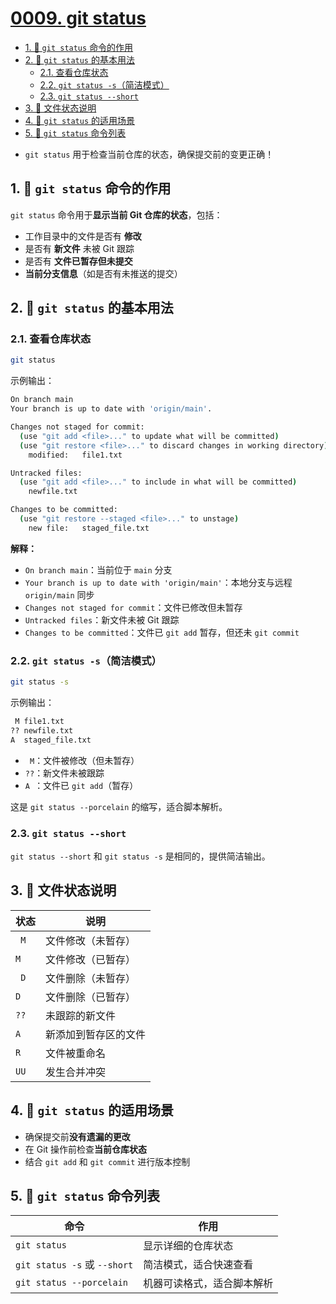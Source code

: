# [0009. git status](https://github.com/Tdahuyou/TNotes.git-notes/tree/main/notes/0009.%20git%20status)

<!-- region:toc -->

- [1. 📒 `git status` 命令的作用](#1--git-status-命令的作用)
- [2. 📒 `git status` 的基本用法](#2--git-status-的基本用法)
  - [2.1. 查看仓库状态](#21-查看仓库状态)
  - [2.2. `git status -s`（简洁模式）](#22-git-status--s简洁模式)
  - [2.3. `git status --short`](#23-git-status---short)
- [3. 📒 文件状态说明](#3--文件状态说明)
- [4. 📒 `git status` 的适用场景](#4--git-status-的适用场景)
- [5. 📒 `git status` 命令列表](#5--git-status-命令列表)

<!-- endregion:toc -->
- `git status` 用于检查当前仓库的状态，确保提交前的变更正确！

## 1. 📒 `git status` 命令的作用

`git status` 命令用于**显示当前 Git 仓库的状态**，包括：

- 工作目录中的文件是否有 **修改**
- 是否有 **新文件** 未被 Git 跟踪
- 是否有 **文件已暂存但未提交**
- **当前分支信息**（如是否有未推送的提交）

## 2. 📒 `git status` 的基本用法

### 2.1. 查看仓库状态

```sh
git status
```

示例输出：

```sh
On branch main
Your branch is up to date with 'origin/main'.

Changes not staged for commit:
  (use "git add <file>..." to update what will be committed)
  (use "git restore <file>..." to discard changes in working directory)
    modified:   file1.txt

Untracked files:
  (use "git add <file>..." to include in what will be committed)
    newfile.txt

Changes to be committed:
  (use "git restore --staged <file>..." to unstage)
    new file:   staged_file.txt
```

**解释：**

- `On branch main`：当前位于 `main` 分支
- `Your branch is up to date with 'origin/main'`：本地分支与远程 `origin/main` 同步
- `Changes not staged for commit`：文件已修改但未暂存
- `Untracked files`：新文件未被 Git 跟踪
- `Changes to be committed`：文件已 `git add` 暂存，但还未 `git commit`

### 2.2. `git status -s`（简洁模式）

```sh
git status -s
```

示例输出：

```sh
 M file1.txt
?? newfile.txt
A  staged_file.txt
```

- ` M`：文件被修改（但未暂存）
- `??`：新文件未被跟踪
- `A `：文件已 `git add`（暂存）

这是 `git status --porcelain` 的缩写，适合脚本解析。

### 2.3. `git status --short`

`git status --short` 和 `git status -s` 是相同的，提供简洁输出。

## 3. 📒 文件状态说明

| 状态 | 说明                 |
| ---- | -------------------- |
| ` M` | 文件修改（未暂存）   |
| `M ` | 文件修改（已暂存）   |
| ` D` | 文件删除（未暂存）   |
| `D ` | 文件删除（已暂存）   |
| `??` | 未跟踪的新文件       |
| `A ` | 新添加到暂存区的文件 |
| `R ` | 文件被重命名         |
| `UU` | 发生合并冲突         |

## 4. 📒 `git status` 的适用场景

- 确保提交前**没有遗漏的更改**
- 在 Git 操作前检查**当前仓库状态**
- 结合 `git add` 和 `git commit` 进行版本控制

## 5. 📒 `git status` 命令列表

| 命令                         | 作用                       |
| ---------------------------- | -------------------------- |
| `git status`                 | 显示详细的仓库状态         |
| `git status -s` 或 `--short` | 简洁模式，适合快速查看     |
| `git status --porcelain`     | 机器可读格式，适合脚本解析 |
